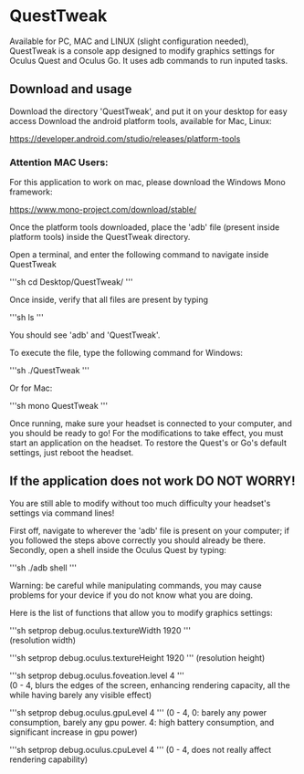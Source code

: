 # QuestTweak

Available for PC, MAC and LINUX (slight configuration needed),
QuestTweak is a console app designed to modify graphics settings for Oculus Quest and Oculus Go.
It uses adb commands to run inputed tasks.

## Download and usage

Download the directory 'QuestTweak', and put it on your desktop for easy access
Download the android platform tools, available for Mac, Linux:

https://developer.android.com/studio/releases/platform-tools

### Attention MAC Users:

For this application to work on mac, please download the Windows Mono framework:

https://www.mono-project.com/download/stable/


Once the platform tools downloaded, place the 'adb' file (present inside platform tools) inside the QuestTweak directory.

Open a terminal, and enter the following command to navigate inside QuestTweak

'''sh
cd Desktop/QuestTweak/
'''

Once inside, verify that all files are present by typing

'''sh
ls
'''

You should see 'adb' and 'QuestTweak'.

To execute the file, type the following command for Windows:

'''sh
./QuestTweak
'''

Or for Mac:

'''sh
mono QuestTweak
'''

Once running, make sure your headset is connected to your computer, and you should be ready to go!
For the modifications to take effect, you must start an application on the headset.
To restore the Quest's or Go's default settings, just reboot the headset.

## If the application does not work DO NOT WORRY!

You are still able to modify without too much difficulty your headset's settings via command lines!

First off, navigate to wherever the 'adb' file is present on your computer; if you followed the steps above correctly you should already be there.
Secondly, open a shell inside the Oculus Quest by typing:

'''sh
./adb shell
'''

Warning: be careful while manipulating commands, you may cause problems for your device if you do not know what you are doing.

Here is the list of functions that allow you to modify graphics settings:

'''sh
setprop debug.oculus.textureWidth 1920
'''  
(resolution width)

'''sh
setprop debug.oculus.textureHeight 1920
'''
(resolution height)

'''sh
setprop debug.oculus.foveation.level 4
'''  
(0 - 4, blurs the edges of the screen, enhancing rendering capacity, all the while having barely any visible effect)

'''sh
setprop debug.oculus.gpuLevel 4
'''
(0 - 4, 0: barely any power consumption, barely any gpu power. 4: high battery consumption, and significant increase in gpu power)

'''sh
setprop debug.oculus.cpuLevel 4
'''
(0 - 4, does not really affect rendering capability)